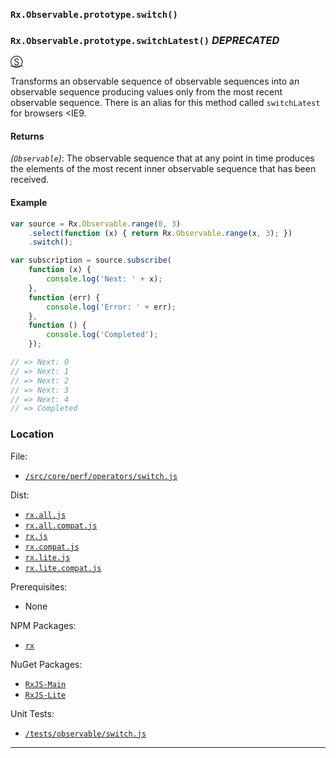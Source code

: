 ### `Rx.Observable.prototype.switch()`
### `Rx.Observable.prototype.switchLatest()` *DEPRECATED*
[&#x24C8;](https://github.com/Reactive-Extensions/RxJS/blob/master/src/core/perf/operators/switch.js "View in source")

Transforms an observable sequence of observable sequences into an observable sequence producing values only from the most recent observable sequence.  There is an alias for this method called `switchLatest` for browsers <IE9.

#### Returns
*(`Observable`)*: The observable sequence that at any point in time produces the elements of the most recent inner observable sequence that has been received.

#### Example
```js
var source = Rx.Observable.range(0, 3)
    .select(function (x) { return Rx.Observable.range(x, 3); })
    .switch();

var subscription = source.subscribe(
    function (x) {
        console.log('Next: ' + x);
    },
    function (err) {
        console.log('Error: ' + err);
    },
    function () {
        console.log('Completed');
    });

// => Next: 0
// => Next: 1
// => Next: 2
// => Next: 3
// => Next: 4
// => Completed
```

### Location

File:
- [`/src/core/perf/operators/switch.js`](https://github.com/Reactive-Extensions/RxJS/blob/master/src/core/perf/operators/switch.js)

Dist:
- [`rx.all.js`](https://github.com/Reactive-Extensions/RxJS/blob/master/dist/rx.all.js)
- [`rx.all.compat.js`](https://github.com/Reactive-Extensions/RxJS/blob/master/dist/rx.all.compat.js)
- [`rx.js`](https://github.com/Reactive-Extensions/RxJS/blob/master/dist/rx.js)
- [`rx.compat.js`](https://github.com/Reactive-Extensions/RxJS/blob/master/dist/rx.compat.js)
- [`rx.lite.js`](https://github.com/Reactive-Extensions/RxJS/blob/master/dist/rx.lite.js)
- [`rx.lite.compat.js`](https://github.com/Reactive-Extensions/RxJS/blob/master/dist/rx.lite.compat.js)

Prerequisites:
- None

NPM Packages:
- [`rx`](https://www.npmjs.org/package/rx)

NuGet Packages:
- [`RxJS-Main`](http://www.nuget.org/packages/RxJS-Main/)
- [`RxJS-Lite`](http://www.nuget.org/packages/RxJS-Lite/)

Unit Tests:
- [`/tests/observable/switch.js`](https://github.com/Reactive-Extensions/RxJS/blob/master/tests/observable/switch.js)

* * *
